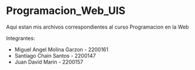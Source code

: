 # Programacion_Web_UIS
Aqui estan mis archivos correspondientes al curso Programacion en la Web 

Integrantes:

- Miguel Angel Molina Garzon - 2200161
- Santiago Chain Santos - 2200147
- Juan David Marin - 2200157
